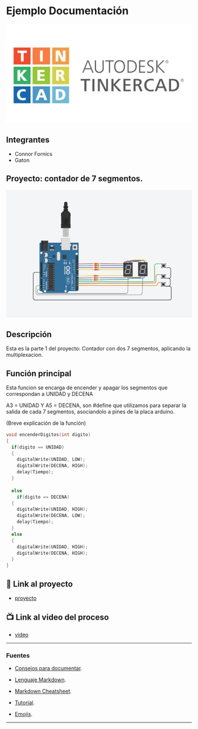 # Ejemplo Documentación 
![Tinkercad](Imagen/Tinkercad_Logo.jpg)

## Integrantes 
- Connor Fornics	
- Gaton


## Proyecto: contador de 7 segmentos.
![Tinkercad](Imagen/Contador_7_segmentos.PNG)


## Descripción
Esta es la parte 1 del proyecto: Contador con dos 7 segmentos, aplicando la multiplexacion.

## Función principal
Esta funcion se encarga de encender y apagar los segmentos que correspondan a UNIDAD y DECENA

A3 = UNIDAD Y A5 = DECENA, son #define que utilizamos para separar la salida de cada 7 segmentos, asociandolo a pines de la placa arduino.

(Breve explicación de la función)

~~~ C (C++)
void encenderDigitos(int digito)
{
  if(digito == UNIDAD)
  {
    digitalWrite(UNIDAD, LOW);
    digitalWrite(DECENA, HIGH);
    delay(Tiempo);
  }
  
  else 
    if(digito == DECENA)
  {
    digitalWrite(UNIDAD, HIGH);
    digitalWrite(DECENA, LOW);
    delay(Tiempo);
  }
  else
  {
    digitalWrite(UNIDAD, HIGH);
    digitalWrite(DECENA, HIGH);
  }
}
~~~

## :robot: Link al proyecto
- [proyecto](https://www.tinkercad.com/things/7XxyVYeLIpy-contador-dos7segmentos-tema-3-ejerc-3-connor-fornica/editel?sharecode=GiTqTAomAII716UoaGnZB-oRVvvOd4_Nc0Yr517HHNo)
## :tv: Link al video del proceso
- [video](https://www.youtube.com/watch?v=VyGjE8kx-O0)

---
### Fuentes
- [Consejos para documentar](https://www.sohamkamani.com/how-to-write-good-documentation/#architecture-documentation).

- [Lenguaje Markdown](https://markdown.es/sintaxis-markdown/#linkauto).

- [Markdown Cheatsheet](https://github.com/adam-p/markdown-here/wiki/Markdown-Cheatsheet).

- [Tutorial](https://www.youtube.com/watch?v=oxaH9CFpeEE).

- [Emojis](https://gist.github.com/rxaviers/7360908).

---

